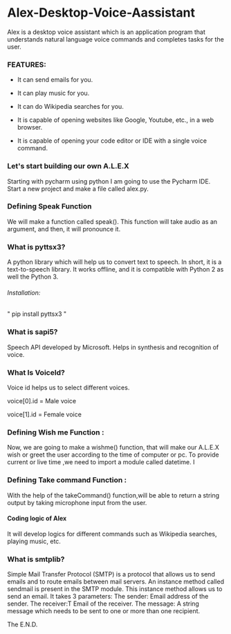 # Alex-Desktop-Voice-Aassistant
Alex is a desktop voice assistant which is an application program that understands natural language voice commands and completes tasks for the user.

### FEATURES:

- It can send emails for you.

- It can play music for you.

- It can do Wikipedia searches for you.

- It is capable of opening websites like Google, Youtube, etc., in a web browser.

- It is capable of opening your code editor or IDE with a single voice command.

###   Let's start building our own A.L.E.X

Starting with pycharm using python
I am going to use the Pycharm IDE.  Start a new project and make a file called alex.py.

### Defining Speak Function

We will make a function called speak(). This function will take audio as an argument, and then, it will pronounce it.

### What is pyttsx3?
A python library which will help us to convert text to speech. In short, it is a text-to-speech library.
It works offline, and it is compatible with Python 2 as well the Python 3.

###### Installation:
"
pip install pyttsx3
"
### What is sapi5?
Speech API developed by Microsoft.
Helps in synthesis and recognition of voice.

### What Is VoiceId?
Voice id helps us to select different voices.

voice[0].id = Male voice 

voice[1].id = Female voice

### Defining Wish me Function :
Now, we are going to make a wishme() function, that will make our A.L.E.X wish or greet the user according to the time of computer or pc. To provide current or live time ,we need to import a module called datetime. I
 
### Defining Take command Function :
With the help of the takeCommand() function,will be able to return a string output by taking microphone input from the user.

#### Coding logic of Alex
It will develop logics for different commands such as Wikipedia searches, playing music, etc.

### What is smtplib?
Simple Mail Transfer Protocol (SMTP) is a protocol that allows us to send emails and to route emails between mail servers. An instance method called sendmail is present in the SMTP module. This instance method allows us to send an email.  It takes 3 parameters:
The sender: Email address of the sender.
The receiver:T Email of the receiver.
The message: A string message which needs to be sent to one or more than one recipient.
     
The E.N.D.

